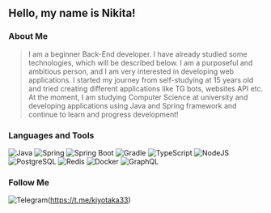 ## Hello, my name is Nikita!

### About Me
> I am a beginner Back-End developer. I have already studied some technologies, which will be described below. I am a purposeful and ambitious person, and I am very interested in developing web applications. I started my journey from self-studying at 15 years old and tried creating different applications like TG bots, websites API etc. At the moment, I am studying Computer Science at university and developing applications using Java and Spring framework and continue to learn and progress development!

### Languages and Tools
![Java](https://img.shields.io/badge/-Java-090909?style=for-the-badge&logo=openjdk&logoColor=F78C40)
![Spring](https://img.shields.io/badge/-Spring-090909?style=for-the-badge&logo=spring&logoColor=6DB33F)
![Spring Boot](https://img.shields.io/badge/-Spring%20Boot-090909?style=for-the-badge&logo=springboot&logoColor=6DB33F)
![Gradle](https://img.shields.io/badge/-Gradle-090909?style=for-the-badge&logo=gradle&logoColor=02303A)
![TypeScript](https://img.shields.io/badge/-TypeScript-090909?style=for-the-badge&logo=typescript&logoColor=33178C6)
![NodeJS](https://img.shields.io/badge/-NodeJS-090909?style=for-the-badge&logo=nodedotjs&logoColor=5FA04E)
![PostgreSQL](https://img.shields.io/badge/-PostgreSQL-090909?style=for-the-badge&logo=postgresql&logoColor=4169E1)
![Redis](https://img.shields.io/badge/-Redis-090909?style=for-the-badge&logo=redis&logoColor=FF4438)
![Docker](https://img.shields.io/badge/-Docker-090909?style=for-the-badge&logo=docker&logoColor=2496ED)
![GraphQL](https://img.shields.io/badge/-GraphQL-090909?style=for-the-badge&logo=graphql&logoColor=E10098)

### Follow Me
![Telegram](https://img.shields.io/badge/-Telegram-090909?style=for-the-badge&logo=telegram&logoColor=26A5E4)(https://t.me/kiyotaka33)
